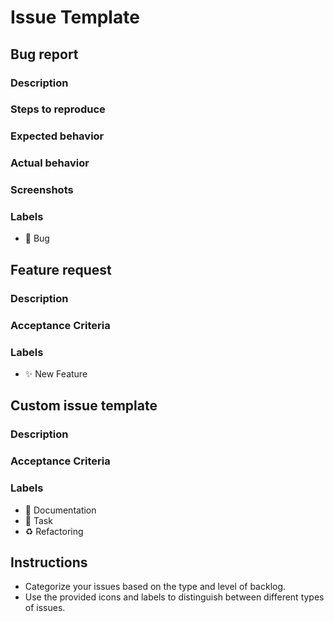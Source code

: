 # Issue Template

## Bug report
### Description
<!-- Provide a detailed description of the bug -->

### Steps to reproduce
<!-- List the steps to reproduce the bug -->

### Expected behavior
<!-- Describe what you expected to happen -->

### Actual behavior
<!-- Describe what actually happened -->

### Screenshots
<!-- If applicable, add screenshots to help explain your problem -->

### Labels
<!-- Add the appropriate labels for the bug report -->
- :bug: Bug

## Feature request
### Description
<!-- Provide a detailed description of the feature request -->

### Acceptance Criteria
<!-- List the acceptance criteria for the feature request -->

### Labels
<!-- Add the appropriate labels for the feature request -->
- :sparkles: New Feature

## Custom issue template
### Description
<!-- Provide a detailed description of the custom issue -->

### Acceptance Criteria
<!-- List the acceptance criteria for the custom issue -->

### Labels
<!-- Add the appropriate labels for the custom issue -->
- :memo: Documentation
- :wrench: Task
- :recycle: Refactoring

## Instructions
- Categorize your issues based on the type and level of backlog.
- Use the provided icons and labels to distinguish between different types of issues.
